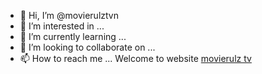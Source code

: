- 👋 Hi, I’m @movierulztvn
- 👀 I’m interested in ...
- 🌱 I’m currently learning ...
- 💞️ I’m looking to collaborate on ...
- 📫 How to reach me ...
Welcome to website <a href="https://movierulztv.net/" title="movierulz tv">movierulz tv</a>
<!---
movierulztvn/movierulztvn is a ✨ special ✨ repository because its `README.md` (this file) appears on your GitHub profile.
You can click the Preview link to take a look at your changes.
--->
